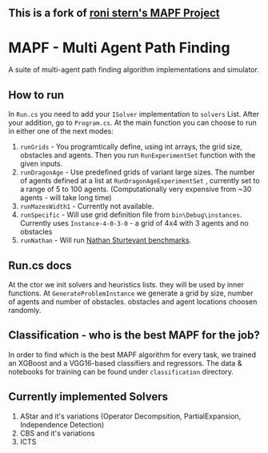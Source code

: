 ## This is a fork of [roni stern's MAPF Project](https://github.com/ronistern/mapf) ##

# MAPF - Multi Agent Path Finding

A suite of multi-agent path finding algorithm implementations and simulator.

## How to run ##
In `Run.cs` you need to add your `ISolver` implementation to `solvers` List. 
After your addition, go to `Program.cs`. 
At the main function you can choose to run in either one of the next modes:
1. `runGrids` - You programtically define, using int arrays, the grid size, obstacles and agents. Then you run `RunExperimentSet` function with the given inputs.
2. `runDragonAge` - Use predefined grids of variant large sizes. The number of agents defined at a list at `RunDragonAgeExperimentSet` , currently set to a range of 5 to 100 agents. (Computationally very expensive from ~30 agents - will take long time)
3. `runMazesWidth1` - Currently not available.
4. `runSpecific`  - Will use grid definition file from `bin\Debug\instances`. Currently uses `Instance-4-0-3-0` -  a grid of 4x4 with 3 agents and no obstacles
5. `runNathan` - Will run [Nathan Sturtevant benchmarks](https://movingai.com/benchmarks/mapf/index.html).

## Run.cs docs ##
At the ctor we init solvers and heuristics lists. they will be used by inner functions.
At `GenerateProblemInstance` we generate a grid by size, number of agents and number of obstacles.
	obstacles and agent locations choosen randomly.

## Classification - who is the best MAPF for the job? ##
In order to find which is the best MAPF algorithm for every task, we trained an XGBoost and a VGG16-based classifiers and regressors.
The data & notebooks for training can be found under `classification` directory.

## Currently implemented Solvers ##
1. AStar and it's variations (Operator Decompsition, PartialExpansion, Independence Detection)
2. CBS and it's variations
3. ICTS 
